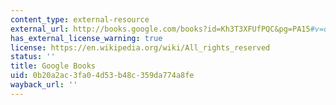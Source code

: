 ```yaml
---
content_type: external-resource
external_url: http://books.google.com/books?id=Kh3T3XFUfPQC&pg=PA15#v=onepage
has_external_license_warning: true
license: https://en.wikipedia.org/wiki/All_rights_reserved
status: ''
title: Google Books
uid: 0b20a2ac-3fa0-4d53-b48c-359da774a8fe
wayback_url: ''
---
```

